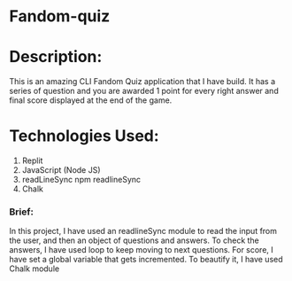 # Fandom-quiz
# Description:
This is an amazing CLI Fandom Quiz application that I have build. It has a series of question and you are awarded 1 point for every right answer and final score displayed at the end of the game.
# Technologies Used:
 1. Replit
 2. JavaScript (Node JS)
 3. readLineSync npm readlineSync
 4. Chalk
 ### Brief:
 In this project, I have used an readlineSync module to read the input from the user, and then an object of questions and answers. 
 To check the answers, I have used loop to keep moving to next questions. For score, I have set a global variable that gets incremented. 
 To beautify it, I have used Chalk module
